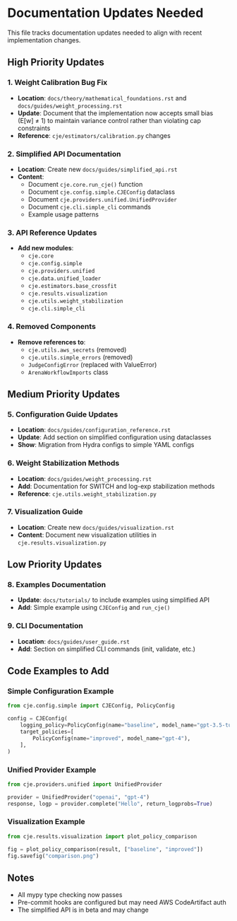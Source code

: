 # Documentation Updates Needed

This file tracks documentation updates needed to align with recent implementation changes.

## High Priority Updates

### 1. Weight Calibration Bug Fix
- **Location**: `docs/theory/mathematical_foundations.rst` and `docs/guides/weight_processing.rst`
- **Update**: Document that the implementation now accepts small bias (E[w] ≠ 1) to maintain variance control rather than violating cap constraints
- **Reference**: `cje/estimators/calibration.py` changes

### 2. Simplified API Documentation
- **Location**: Create new `docs/guides/simplified_api.rst`
- **Content**:
  - Document `cje.core.run_cje()` function
  - Document `cje.config.simple.CJEConfig` dataclass
  - Document `cje.providers.unified.UnifiedProvider`
  - Document `cje.cli.simple_cli` commands
  - Example usage patterns

### 3. API Reference Updates
- **Add new modules**:
  - `cje.core`
  - `cje.config.simple`
  - `cje.providers.unified`
  - `cje.data.unified_loader`
  - `cje.estimators.base_crossfit`
  - `cje.results.visualization`
  - `cje.utils.weight_stabilization`
  - `cje.cli.simple_cli`

### 4. Removed Components
- **Remove references to**:
  - `cje.utils.aws_secrets` (removed)
  - `cje.utils.simple_errors` (removed)
  - `JudgeConfigError` (replaced with ValueError)
  - `ArenaWorkflowImports` class

## Medium Priority Updates

### 5. Configuration Guide Updates
- **Location**: `docs/guides/configuration_reference.rst`
- **Update**: Add section on simplified configuration using dataclasses
- **Show**: Migration from Hydra configs to simple YAML configs

### 6. Weight Stabilization Methods
- **Location**: `docs/guides/weight_processing.rst`
- **Add**: Documentation for SWITCH and log-exp stabilization methods
- **Reference**: `cje.utils.weight_stabilization.py`

### 7. Visualization Guide
- **Location**: Create new `docs/guides/visualization.rst`
- **Content**: Document new visualization utilities in `cje.results.visualization.py`

## Low Priority Updates

### 8. Examples Documentation
- **Update**: `docs/tutorials/` to include examples using simplified API
- **Add**: Simple example using `CJEConfig` and `run_cje()`

### 9. CLI Documentation
- **Location**: `docs/guides/user_guide.rst`
- **Add**: Section on simplified CLI commands (init, validate, etc.)

## Code Examples to Add

### Simple Configuration Example
```python
from cje.config.simple import CJEConfig, PolicyConfig

config = CJEConfig(
    logging_policy=PolicyConfig(name="baseline", model_name="gpt-3.5-turbo"),
    target_policies=[
        PolicyConfig(name="improved", model_name="gpt-4"),
    ],
)
```

### Unified Provider Example
```python
from cje.providers.unified import UnifiedProvider

provider = UnifiedProvider("openai", "gpt-4")
response, logp = provider.complete("Hello", return_logprobs=True)
```

### Visualization Example
```python
from cje.results.visualization import plot_policy_comparison

fig = plot_policy_comparison(result, ["baseline", "improved"])
fig.savefig("comparison.png")
```

## Notes
- All mypy type checking now passes
- Pre-commit hooks are configured but may need AWS CodeArtifact auth
- The simplified API is in beta and may change